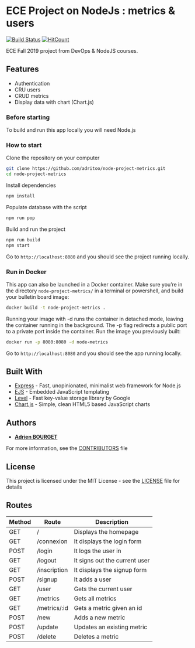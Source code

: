 # ECE Project on NodeJs : metrics & users

[![Build Status](https://travis-ci.com/adritoo/node-metrics.svg?branch=master)](https://travis-ci.com/adritoo/node-metrics)
[![HitCount](http://hits.dwyl.io/adritoo/node-metrics.svg)](http://hits.dwyl.io/adritoo/node-metrics)

ECE Fall 2019 project from DevOps & NodeJS courses.

## Features

  * Authentication
  * CRU users
  * CRUD metrics
  * Display data with chart (Chart.js)

### Before starting

To build and run this app locally you will need Node.js

### How to start

Clone the repository on your computer
```bash
git clone https://github.com/adritoo/node-project-metrics.git
cd node-project-metrics
```

Install dependencies
```bash
npm install
```

Populate database with the script
```bash
npm run pop
```

Build and run the project
```bash
npm run build
npm start
```

Go to `http://localhost:8080` and you should see the project running locally.

### Run in Docker

This app can also be launched in a Docker container.
Make sure you’re in the directory `node-project-metrics/` in a terminal or powershell, and build your bulletin board image:
```bash
docker build -t node-project-metrics .
```

Running your image with -d runs the container in detached mode, leaving the container running in the background. The -p flag redirects a public port to a private port inside the container. Run the image you previously built:
```bash
docker run -p 8080:8080 -d node-metrics
```

Go to `http://localhost:8080` and you should see the app running locally.

## Built With

* [Express](https://expressjs.com/) - Fast, unopinionated, minimalist web framework for Node.js
* [EJS](https://ejs.co/) - Embedded JavaScript templating
* [Level](https://github.com/Level/level) - Fast key-value storage library by Google
* [Chart.js](https://www.chartjs.org/docs/latest/) - Simple, clean HTML5 based JavaScript charts

## Authors

* [**Adrien BOURGET**](https://github.com/adritoo)

For more information, see the [CONTRIBUTORS](CONTRIBUTORS.md) file

## License

This project is licensed under the MIT License - see the [LICENSE](LICENSE) file for details

## Routes


| Method | Route | Description |
| - | - | - |
| GET | / | Displays the homepage |
| GET | /connexion | It displays the login form |
| POST | /login | It logs the user in |
| GET | /logout | It signs out the current user |
| GET | /inscription | It displays the signup form |
| POST | /signup | It adds a user |
| GET | /user | Gets the current user |
| GET | /metrics | Gets all metrics |
| GET | /metrics/:id | Gets a metric given an id |
| POST | /new | Adds a new metric |
| POST | /update | Updates an existing metric |
| POST | /delete | Deletes a metric |
